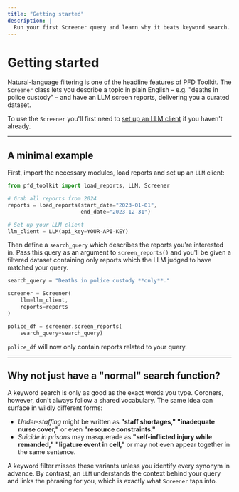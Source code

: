 ```yaml
---
title: "Getting started"
description: |
  Run your first Screener query and learn why it beats keyword search.
---
```


# Getting started

Natural-language filtering is one of the headline features of PFD Toolkit. The `Screener` class lets you describe a topic in plain English – e.g. "deaths in police custody" – and have an LLM screen reports, delivering you a curated dataset.

To use the `Screener` you'll first need to [set up an LLM client](../llm_setup.md) if you haven't already.

---

## A minimal example

First, import the necessary modules, load reports and set up an `LLM` client:

```python
from pfd_toolkit import load_reports, LLM, Screener

# Grab all reports from 2024
reports = load_reports(start_date="2023-01-01",
                       end_date="2023-12-31")

# Set up your LLM client
llm_client = LLM(api_key=YOUR-API-KEY)
```

Then define a `search_query` which describes the reports you're interested in. Pass this query as an argument to `screen_reports()` and you'll be given a filtered dataset containing only reports which the LLM judged to have matched your query.

```python
search_query = "Deaths in police custody **only**."

screener = Screener(
    llm=llm_client,
    reports=reports
)

police_df = screener.screen_reports(
    search_query=search_query)
```

`police_df` will now only contain reports related to your query.

---

## Why not just have a "normal" search function?

A keyword search is only as good as the exact words you type. Coroners, however, don't always follow a shared vocabulary. The same idea can surface in wildly different forms:

* *Under-staffing* might be written as **"staff shortages," "inadequate nurse cover,"** or even **"resource constraints."**
* *Suicide in prisons* may masquerade as **"self-inflicted injury while remanded,"** **"ligature event in cell,"** or may not even appear together in the same sentence.

A keyword filter misses these variants unless you identify every synonym in advance. By contrast, an `LLM` understands the context behind your query and links the phrasing for you, which is exactly what `Screener` taps into.